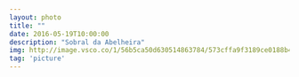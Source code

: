```yaml
---
layout: photo
title: ""
date: 2016-05-19T10:00:00
description: "Sobral da Abelheira"
img: http://image.vsco.co/1/56b5ca50d630514863784/573cffa9f3189ce0188b4567/1600x905/071c35b1-dbd7-463c-be22-c7a53b0757f4-1063358220.jpg
tag: 'picture'
---
```



